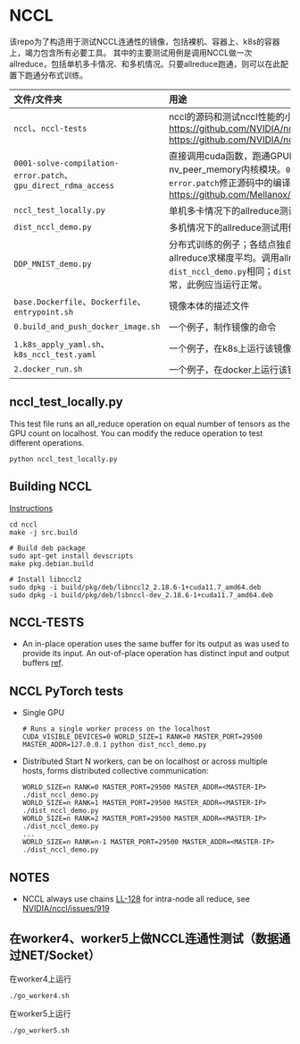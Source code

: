 # NCCL

该repo为了构造用于测试NCCL连通性的镜像，包括裸机、容器上、k8s的容器上，竭力包含所有必要工具。
其中的主要测试用例是调用NCCL做一次allreduce，包括单机多卡情况、和多机情况。只要allreduce跑通，则可以在此配置下跑通分布式训练。

| 文件/文件夹 | 用途 |
| :-----| :----- |
|`nccl`、`nccl-tests`|nccl的源码和测试nccl性能的小工具。https://github.com/NVIDIA/nccl https://github.com/NVIDIA/nccl-tests|
|`0001-solve-compilation-error.patch`、`gpu_direct_rdma_access`|直接调用cuda函数，跑通GPUDirect RDMA；要求有nv_peer_memory内核模块。`0001-solve-compilation-error.patch`修正源码中的编译错误bug。 https://github.com/Mellanox/gpu_direct_rdma_access|
|`nccl_test_locally.py`|单机多卡情况下的allreduce测试用例|
|`dist_nccl_demo.py`|多机情况下的allreduce测试用例|
|`DDP_MNIST_demo.py`|分布式训练的例子；各结点独自训练的间隙，调用allreduce求梯度平均。调用allreduce的途径与`dist_nccl_demo.py`相同；`dist_nccl_demo.py`运行正常，此例应当运行正常。|
|`base.Dockerfile`、`Dockerfile`、`entrypoint.sh`|镜像本体的描述文件|
|`0.build_and_push_docker_image.sh`|一个例子，制作镜像的命令|
|`1.k8s_apply_yaml.sh`、`k8s_nccl_test.yaml`|一个例子，在k8s上运行该镜像|
|`2.docker_run.sh`|一个例子，在docker上运行该镜像|

## nccl_test_locally.py
This test file runs an all_reduce operation on equal number of tensors as the GPU count on localhost.
You can modify the reduce operation to test different operations.
```
python nccl_test_locally.py
```

## Building NCCL

[Instructions](https://github.com/NVIDIA/nccl#install)

```
cd nccl
make -j src.build

# Build deb package
sudo apt-get install devscripts
make pkg.debian.build

# Install libnccl2
sudo dpkg -i build/pkg/deb/libnccl2_2.18.6-1+cuda11.7_amd64.deb
sudo dpkg -i build/pkg/deb/libnccl-dev_2.18.6-1+cuda11.7_amd64.deb
```

## NCCL-TESTS

* An in-place operation uses the same buffer for its output as was used to
  provide its input. An out-of-place operation has distinct input and output
  buffers [ref](https://github.com/NVIDIA/nccl/issues/12).

## NCCL PyTorch tests

* Single GPU
  ```
  # Runs a single worker process on the localhost
  CUDA_VISIBLE_DEVICES=0 WORLD_SIZE=1 RANK=0 MASTER_PORT=29500 MASTER_ADDR=127.0.0.1 python dist_nccl_demo.py
  ```
* Distributed
  Start N workers, can be on localhost or across multiple hosts, forms distributed collective communication:
  ```
  WORLD_SIZE=n RANK=0 MASTER_PORT=29500 MASTER_ADDR=<MASTER-IP> ./dist_nccl_demo.py
  WORLD_SIZE=n RANK=1 MASTER_PORT=29500 MASTER_ADDR=<MASTER-IP> ./dist_nccl_demo.py 
  WORLD_SIZE=n RANK=2 MASTER_PORT=29500 MASTER_ADDR=<MASTER-IP> ./dist_nccl_demo.py 
  ...
  WORLD_SIZE=n RANK=n-1 MASTER_PORT=29500 MASTER_ADDR=<MASTER-IP> ./dist_nccl_demo.py  
  ```

## NOTES

* NCCL always use chains [LL-128](https://github.com/NVIDIA/nccl/issues/281#issuecomment-571816990)
  for intra-node all reduce, see [NVIDIA/nccl/issues/919](https://github.com/NVIDIA/nccl/issues/919)

## 在worker4、worker5上做NCCL连通性测试（数据通过NET/Socket）

在worker4上运行
```
./go_worker4.sh
```

在worker5上运行
```
./go_worker5.sh
```
